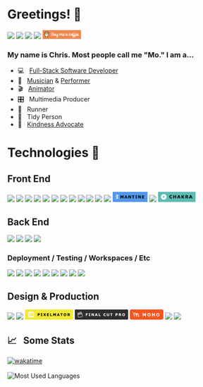 # Greetings! 👋 

[<img src="https://img.shields.io/badge/LinkedIn-0077B5?style=for-the-badge&logo=linkedin&logoColor=white" height="20px" />](https://www.linkedin.com/in/chrismochinski/)
[<img src="https://img.shields.io/badge/Instagram-E4405F?style=for-the-badge&logo=instagram&logoColor=white" height="20px" />](https://www.instagram.com/chrismochinski/)
[<img src="https://img.shields.io/badge/YouTube-FF0000?style=for-the-badge&logo=youtube&logoColor=white" height="20px" />](https://www.youtube.com/channel/UCBHoYbMWVGz_hlysLXMwVJw)
[<img src="https://img.shields.io/badge/Twitter-1DA1F2?style=for-the-badge&logo=twitter&logoColor=white" height="20px" />](https://twitter.com/holymosesmusic)
<a href="https://www.buymeacoffee.com/chrismochinski"><img src="https://raw.githubusercontent.com/chrismochinski/github-badges/main/buy-me-a-coffee-badge.png" height="20px" /></a>

### My name is Chris. Most people call me "Mo." I am a...


- 💻 &nbsp; <a href="https://chrismochinski.github.io/">Full-Stack Software Developer</a>
- 🎸 &nbsp; <a href="https://www.raddaradda.com/">Musician</a> &amp; <a href="https://www.junkfm.com/">Performer</a>
- 🎬 &nbsp; <a href="https://youtu.be/vnktXHBvE8s">Animator</a>
- 🎛️ &nbsp; Multimedia Producer
- 🏃 &nbsp; Runner
- 🧹 &nbsp; Tidy Person 
- 🙌 &nbsp; <a href="https://characterstrong.com/" target="_blank">Kindness Advocate</a>

# Technologies 🚀

## Front End 

<p float="left">
<img src="https://img.shields.io/badge/React-20232A?style=for-the-badge&logo=react&logoColor=61DAFB" height="23px" />
<img src="https://img.shields.io/badge/JavaScript-323330?style=for-the-badge&logo=javascript&logoColor=F7DF1E" height="23px" />
<img src="https://img.shields.io/badge/TypeScript-007ACC?style=for-the-badge&logo=typescript&logoColor=white" height="23px" />

<img src="https://img.shields.io/badge/Redux-593D88?style=for-the-badge&logo=redux&logoColor=white" height="23px" />
  <img src="https://img.shields.io/badge/React_Router-CA4245?style=for-the-badge&logo=react-router&logoColor=white" height="23px" />
<img src="https://img.shields.io/badge/jQuery-0769AD?style=for-the-badge&logo=jquery&logoColor=white" height="23px" />
<img src="https://img.shields.io/badge/HTML5-E34F26?style=for-the-badge&logo=html5&logoColor=white" height="23px" />
<img src="https://img.shields.io/badge/CSS3-1572B6?style=for-the-badge&logo=css3&logoColor=white" height="23px" />
<img src="https://img.shields.io/badge/SASS-hotpink.svg?style=for-the-badge&logo=SASS&logoColor=white" height="23px" />
 <img src="https://img.shields.io/badge/Markdown-000000?style=for-the-badge&logo=markdown&logoColor=white" height="23px" />
<img src="https://img.shields.io/badge/Material--UI-0081CB?style=for-the-badge&logo=material-ui&logoColor=white" height="23px" />
  <img src="https://img.shields.io/badge/Tailwind_CSS-38B2AC?style=for-the-badge&logo=tailwind-css&logoColor=white" height="23px" />
   <img src="https://raw.githubusercontent.com/chrismochinski/github-badges/33cdbb32b3e4c0199d53aa715461d169c71fd233/mantine-github-shield.svg" height="23px" />
    <img src="https://img.shields.io/badge/styled--components-DB7093?style=for-the-badge&logo=styled-components&logoColor=white" height="23px" />
   <img src="https://raw.githubusercontent.com/chrismochinski/github-badges/0bdaa0e6c57f263a375898ee7532801519380fac/chakra-github-badge.svg" height="23px" />
  </p>


## Back End 
<p float="left">
<img src="https://img.shields.io/badge/PHP-777BB4?style=for-the-badge&logo=php&logoColor=white" height="23px" />
<img src="https://img.shields.io/badge/Node.js-43853D?style=for-the-badge&logo=node.js&logoColor=white" height="23px" />
<img src="https://img.shields.io/badge/Express.js-404D59?style=for-the-badge" height="23px" />
<img src="https://img.shields.io/badge/PostgreSQL-316192?style=for-the-badge&logo=postgresql&logoColor=white" height="23px" />
  </p>
  
  

  
### Deployment / Testing / Workspaces / Etc
<p float="left">
<img src="https://img.shields.io/badge/Testing%20Library-E33332.svg?style=for-the-badge&logo=Testing-Library&logoColor=white" height="23px" />
  <img src="https://img.shields.io/badge/Heroku-430098?style=for-the-badge&logo=heroku&logoColor=white" height="23px" />
  <img src="https://img.shields.io/badge/Amazon_AWS-232F3E?style=for-the-badge&logo=amazon-aws&logoColor=white" height="23px" />
<img src="https://img.shields.io/badge/Netlify-00C7B7.svg?style=for-the-badge&logo=Netlify&logoColor=white" height="23px" />
<img src="https://img.shields.io/badge/Vite-646CFF.svg?style=for-the-badge&logo=Vite&logoColor=white" height="23px" />
  <img src="https://img.shields.io/badge/jira-%230A0FFF.svg?style=for-the-badge&logo=jira&logoColor=white" height="23px" />
  <img src="https://img.shields.io/badge/Notion-%23000000.svg?style=for-the-badge&logo=notion&logoColor=white" height="23px" />
<img src="https://img.shields.io/badge/ESLint-4B32C3.svg?style=for-the-badge&logo=ESLint&logoColor=white" height="23px" />
  <img src="https://img.shields.io/badge/prettier-1A2C34?style=for-the-badge&logo=prettier&logoColor=F7BA3E" height="23px" />
   
</p>



  
  
## Design & Production 
<p float="left">
<img src="https://img.shields.io/badge/Figma-F24E1E?style=for-the-badge&logo=figma&logoColor=white" height="23px" />
<img src="https://aleen42.github.io/badges/src/photoshop.svg" height="23px" />
<img src="https://raw.githubusercontent.com/chrismochinski/github-badges/ef6af1262a70356a004b77760af7df4f1e2adf3b/pixelmator-github-shield.svg" height="23px" />
<img src="https://raw.githubusercontent.com/chrismochinski/github-badges/ef6af1262a70356a004b77760af7df4f1e2adf3b/fcp-github-shield.svg" height="23px" />
<img src="https://raw.githubusercontent.com/chrismochinski/github-badges/ef6af1262a70356a004b77760af7df4f1e2adf3b/moho-github-shield.svg" height="23px" />
<img src="https://img.shields.io/badge/adobe%20photoshop-%2331A8FF.svg?style=for-the-badge&logo=adobe%20photoshop&logoColor=white" height="23px" />
<img src="https://img.shields.io/badge/Canva-%2300C4CC.svg?style=for-the-badge&logo=Canva&logoColor=white" height="23px />
<img src="https://raw.githubusercontent.com/chrismochinski/github-badges/6ef73d4ffcc4e2bf20e4991401682a054be5d527/lopic-pro-github-badge.svg" height="23px" />

  </p>


## 📈 &nbsp; Some Stats
[![wakatime](https://wakatime.com/badge/user/812e8698-33e9-47fa-b24f-06dc7edfe991.svg)](https://wakatime.com/@812e8698-33e9-47fa-b24f-06dc7edfe991)
<br /><br />
![Most Used Languages](https://github-readme-stats.vercel.app/api/top-langs/?username=chrismochinski&theme=blue-green&custom_title=Making%20neat%20stuff%20with...)
<br />

